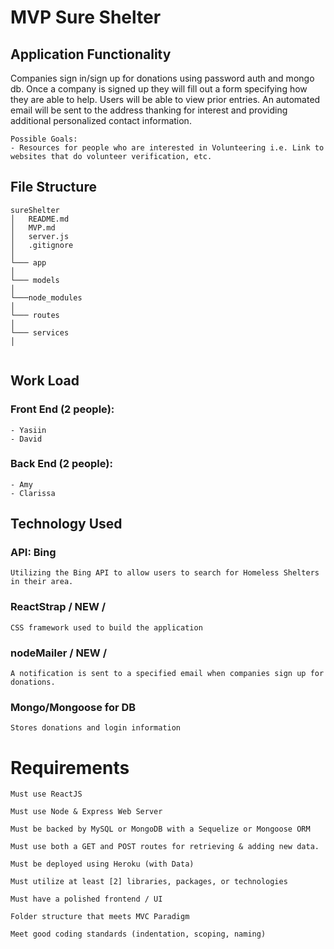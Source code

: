 # MVP Sure Shelter

## Application Functionality
Companies sign in/sign up for donations using password auth and mongo db. Once a company is signed up they will fill out a form specifying how they are able to help. Users will be able to view prior entries. An automated email will be sent to the address thanking for interest and providing additional personalized contact information.
    
    Possible Goals:
    - Resources for people who are interested in Volunteering i.e. Link to websites that do volunteer verification, etc.


## File Structure

```
sureShelter
│   README.md
│   MVP.md
│   server.js
│   .gitignore
│    
└─── app
│ 
└─── models
│    
└───node_modules
│    
└─── routes
│    
└─── services
│    
 
```


## Work Load


### Front End (2 people):
    - Yasiin
    - David
    

### Back End (2 people):
    - Amy
    - Clarissa
    

## Technology Used

### API: Bing
    Utilizing the Bing API to allow users to search for Homeless Shelters in their area.


### ReactStrap / NEW /
    CSS framework used to build the application

### nodeMailer / NEW /
    A notification is sent to a specified email when companies sign up for donations.

### Mongo/Mongoose for DB
    Stores donations and login information

# Requirements

    Must use ReactJS

    Must use Node & Express Web Server

    Must be backed by MySQL or MongoDB with a Sequelize or Mongoose ORM

    Must use both a GET and POST routes for retrieving & adding new data.

    Must be deployed using Heroku (with Data)

    Must utilize at least [2] libraries, packages, or technologies

    Must have a polished frontend / UI

    Folder structure that meets MVC Paradigm

    Meet good coding standards (indentation, scoping, naming)
